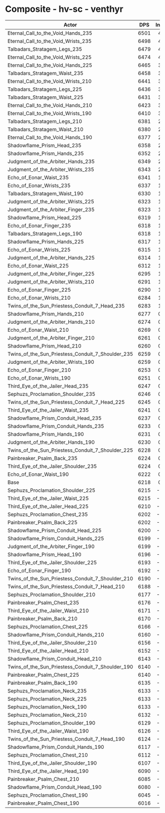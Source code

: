 # Composite - hv-sc - venthyr
| Actor | DPS | Increase |
|---|:---:|:---:|
|Eternal_Call_to_the_Void_Hands_235|6501|4.56%|
|Eternal_Call_to_the_Void_Wrists_235|6498|4.50%|
|Talbadars_Stratagem_Legs_235|6479|4.20%|
|Eternal_Call_to_the_Void_Wrists_225|6474|4.11%|
|Eternal_Call_to_the_Void_Hands_225|6465|3.97%|
|Talbadars_Stratagem_Waist_235|6458|3.86%|
|Eternal_Call_to_the_Void_Wrists_210|6441|3.59%|
|Talbadars_Stratagem_Legs_225|6436|3.50%|
|Talbadars_Stratagem_Waist_225|6431|3.42%|
|Eternal_Call_to_the_Void_Hands_210|6423|3.31%|
|Eternal_Call_to_the_Void_Wrists_190|6410|3.09%|
|Talbadars_Stratagem_Legs_210|6381|2.63%|
|Talbadars_Stratagem_Waist_210|6380|2.60%|
|Eternal_Call_to_the_Void_Hands_190|6377|2.56%|
|Shadowflame_Prism_Head_235|6358|2.25%|
|Shadowflame_Prism_Hands_235|6352|2.15%|
|Judgment_of_the_Arbiter_Hands_235|6349|2.11%|
|Judgment_of_the_Arbiter_Wrists_235|6343|2.02%|
|Echo_of_Eonar_Waist_235|6341|1.98%|
|Echo_of_Eonar_Wrists_235|6337|1.92%|
|Talbadars_Stratagem_Waist_190|6330|1.80%|
|Judgment_of_the_Arbiter_Wrists_225|6323|1.70%|
|Judgment_of_the_Arbiter_Finger_235|6323|1.69%|
|Shadowflame_Prism_Head_225|6319|1.63%|
|Echo_of_Eonar_Finger_235|6318|1.61%|
|Talbadars_Stratagem_Legs_190|6318|1.61%|
|Shadowflame_Prism_Hands_225|6317|1.59%|
|Echo_of_Eonar_Wrists_225|6315|1.56%|
|Judgment_of_the_Arbiter_Hands_225|6314|1.54%|
|Echo_of_Eonar_Waist_225|6312|1.51%|
|Judgment_of_the_Arbiter_Finger_225|6295|1.25%|
|Judgment_of_the_Arbiter_Wrists_210|6291|1.18%|
|Echo_of_Eonar_Finger_225|6290|1.16%|
|Echo_of_Eonar_Wrists_210|6284|1.06%|
|Twins_of_the_Sun_Priestess_Conduit_7_Head_235|6283|1.04%|
|Shadowflame_Prism_Hands_210|6277|0.95%|
|Judgment_of_the_Arbiter_Hands_210|6274|0.91%|
|Echo_of_Eonar_Waist_210|6269|0.83%|
|Judgment_of_the_Arbiter_Finger_210|6261|0.69%|
|Shadowflame_Prism_Head_210|6260|0.68%|
|Twins_of_the_Sun_Priestess_Conduit_7_Shoulder_235|6259|0.67%|
|Judgment_of_the_Arbiter_Wrists_190|6259|0.66%|
|Echo_of_Eonar_Finger_210|6253|0.57%|
|Echo_of_Eonar_Wrists_190|6251|0.54%|
|Third_Eye_of_the_Jailer_Head_235|6247|0.47%|
|Sephuzs_Proclamation_Shoulder_235|6246|0.45%|
|Twins_of_the_Sun_Priestess_Conduit_7_Head_225|6245|0.43%|
|Third_Eye_of_the_Jailer_Waist_235|6241|0.37%|
|Shadowflame_Prism_Conduit_Head_235|6237|0.31%|
|Shadowflame_Prism_Conduit_Hands_235|6233|0.25%|
|Shadowflame_Prism_Hands_190|6231|0.22%|
|Judgment_of_the_Arbiter_Hands_190|6230|0.19%|
|Twins_of_the_Sun_Priestess_Conduit_7_Shoulder_225|6228|0.16%|
|Painbreaker_Psalm_Back_235|6224|0.10%|
|Third_Eye_of_the_Jailer_Shoulder_235|6224|0.10%|
|Echo_of_Eonar_Waist_190|6222|0.07%|
|Base|6218|0.00%|
|Sephuzs_Proclamation_Shoulder_225|6215|-0.04%|
|Third_Eye_of_the_Jailer_Waist_225|6215|-0.05%|
|Third_Eye_of_the_Jailer_Head_225|6210|-0.12%|
|Sephuzs_Proclamation_Chest_235|6202|-0.26%|
|Painbreaker_Psalm_Back_225|6202|-0.26%|
|Shadowflame_Prism_Conduit_Head_225|6200|-0.29%|
|Shadowflame_Prism_Conduit_Hands_225|6199|-0.30%|
|Judgment_of_the_Arbiter_Finger_190|6199|-0.31%|
|Shadowflame_Prism_Head_190|6196|-0.35%|
|Third_Eye_of_the_Jailer_Shoulder_225|6193|-0.39%|
|Echo_of_Eonar_Finger_190|6192|-0.41%|
|Twins_of_the_Sun_Priestess_Conduit_7_Shoulder_210|6190|-0.45%|
|Twins_of_the_Sun_Priestess_Conduit_7_Head_210|6188|-0.47%|
|Sephuzs_Proclamation_Shoulder_210|6177|-0.66%|
|Painbreaker_Psalm_Chest_235|6176|-0.68%|
|Third_Eye_of_the_Jailer_Waist_210|6171|-0.75%|
|Painbreaker_Psalm_Back_210|6170|-0.77%|
|Sephuzs_Proclamation_Chest_225|6166|-0.83%|
|Shadowflame_Prism_Conduit_Hands_210|6160|-0.92%|
|Third_Eye_of_the_Jailer_Shoulder_210|6156|-1.00%|
|Third_Eye_of_the_Jailer_Head_210|6152|-1.05%|
|Shadowflame_Prism_Conduit_Head_210|6143|-1.21%|
|Twins_of_the_Sun_Priestess_Conduit_7_Shoulder_190|6140|-1.25%|
|Painbreaker_Psalm_Chest_225|6140|-1.25%|
|Painbreaker_Psalm_Back_190|6135|-1.33%|
|Sephuzs_Proclamation_Neck_235|6133|-1.36%|
|Sephuzs_Proclamation_Neck_225|6133|-1.36%|
|Sephuzs_Proclamation_Neck_190|6133|-1.37%|
|Sephuzs_Proclamation_Neck_210|6132|-1.37%|
|Sephuzs_Proclamation_Shoulder_190|6129|-1.43%|
|Third_Eye_of_the_Jailer_Waist_190|6126|-1.47%|
|Twins_of_the_Sun_Priestess_Conduit_7_Head_190|6124|-1.51%|
|Shadowflame_Prism_Conduit_Hands_190|6117|-1.63%|
|Sephuzs_Proclamation_Chest_210|6112|-1.71%|
|Third_Eye_of_the_Jailer_Shoulder_190|6107|-1.78%|
|Third_Eye_of_the_Jailer_Head_190|6090|-2.06%|
|Painbreaker_Psalm_Chest_210|6085|-2.14%|
|Shadowflame_Prism_Conduit_Head_190|6080|-2.22%|
|Sephuzs_Proclamation_Chest_190|6045|-2.78%|
|Painbreaker_Psalm_Chest_190|6016|-3.25%|
